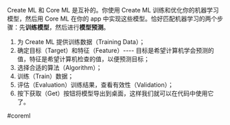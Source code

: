 Create ML 和 Core ML 是互补的。你使用 Create ML 训练和优化你的机器学习模型，然后用 Core ML 在你的 app 中实现这些模型。恰好匹配机器学习的两个步骤：先**训练模型**，然后进行**模型预测**。

1. 为 Create ML 提供训练数据（Training Data）；
2. 确定目标（Target）和特征（Feature）---- 目标是希望计算机学会预测的值，特征是希望计算机检查的值，以便预测目标；
3. 选择合适的算法（Algorithm）；
4. 训练（Train）数据；
5. 评估（Evaluation）训练结果，查看有效性（Validation）；
6. 按下获取（Get）按钮将模型导出到桌面，这样我们就可以在代码中使用它了。

#coreml